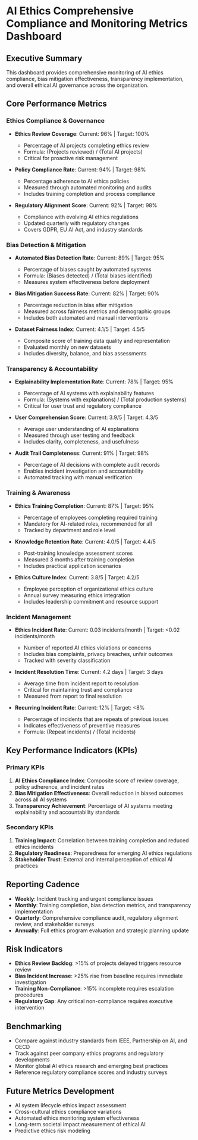 # AI Ethics Comprehensive Compliance and Monitoring Metrics Dashboard

## Executive Summary
This dashboard provides comprehensive monitoring of AI ethics compliance, bias mitigation effectiveness, transparency implementation, and overall ethical AI governance across the organization.

## Core Performance Metrics

### Ethics Compliance & Governance

- **Ethics Review Coverage**: Current: 96% | Target: 100%
  - Percentage of AI projects completing ethics review
  - Formula: (Projects reviewed) / (Total AI projects)
  - Critical for proactive risk management

- **Policy Compliance Rate**: Current: 94% | Target: 98%
  - Percentage adherence to AI ethics policies
  - Measured through automated monitoring and audits
  - Includes training completion and process compliance

- **Regulatory Alignment Score**: Current: 92% | Target: 98%
  - Compliance with evolving AI ethics regulations
  - Updated quarterly with regulatory changes
  - Covers GDPR, EU AI Act, and industry standards

### Bias Detection & Mitigation

- **Automated Bias Detection Rate**: Current: 89% | Target: 95%
  - Percentage of biases caught by automated systems
  - Formula: (Biases detected) / (Total biases identified)
  - Measures system effectiveness before deployment

- **Bias Mitigation Success Rate**: Current: 82% | Target: 90%
  - Percentage reduction in bias after mitigation
  - Measured across fairness metrics and demographic groups
  - Includes both automated and manual interventions

- **Dataset Fairness Index**: Current: 4.1/5 | Target: 4.5/5
  - Composite score of training data quality and representation
  - Evaluated monthly on new datasets
  - Includes diversity, balance, and bias assessments

### Transparency & Accountability

- **Explainability Implementation Rate**: Current: 78% | Target: 95%
  - Percentage of AI systems with explainability features
  - Formula: (Systems with explanations) / (Total production systems)
  - Critical for user trust and regulatory compliance

- **User Comprehension Score**: Current: 3.9/5 | Target: 4.3/5
  - Average user understanding of AI explanations
  - Measured through user testing and feedback
  - Includes clarity, completeness, and usefulness

- **Audit Trail Completeness**: Current: 91% | Target: 98%
  - Percentage of AI decisions with complete audit records
  - Enables incident investigation and accountability
  - Automated tracking with manual verification

### Training & Awareness

- **Ethics Training Completion**: Current: 87% | Target: 95%
  - Percentage of employees completing required training
  - Mandatory for AI-related roles, recommended for all
  - Tracked by department and role level

- **Knowledge Retention Rate**: Current: 4.0/5 | Target: 4.4/5
  - Post-training knowledge assessment scores
  - Measured 3 months after training completion
  - Includes practical application scenarios

- **Ethics Culture Index**: Current: 3.8/5 | Target: 4.2/5
  - Employee perception of organizational ethics culture
  - Annual survey measuring ethics integration
  - Includes leadership commitment and resource support

### Incident Management

- **Ethics Incident Rate**: Current: 0.03 incidents/month | Target: <0.02 incidents/month
  - Number of reported AI ethics violations or concerns
  - Includes bias complaints, privacy breaches, unfair outcomes
  - Tracked with severity classification

- **Incident Resolution Time**: Current: 4.2 days | Target: 3 days
  - Average time from incident report to resolution
  - Critical for maintaining trust and compliance
  - Measured from report to final resolution

- **Recurring Incident Rate**: Current: 12% | Target: <8%
  - Percentage of incidents that are repeats of previous issues
  - Indicates effectiveness of preventive measures
  - Formula: (Repeat incidents) / (Total incidents)

## Key Performance Indicators (KPIs)

### Primary KPIs
1. **AI Ethics Compliance Index**: Composite score of review coverage, policy adherence, and incident rates
2. **Bias Mitigation Effectiveness**: Overall reduction in biased outcomes across all AI systems
3. **Transparency Achievement**: Percentage of AI systems meeting explainability and accountability standards

### Secondary KPIs
1. **Training Impact**: Correlation between training completion and reduced ethics incidents
2. **Regulatory Readiness**: Preparedness for emerging AI ethics regulations
3. **Stakeholder Trust**: External and internal perception of ethical AI practices

## Reporting Cadence
- **Weekly**: Incident tracking and urgent compliance issues
- **Monthly**: Training completion, bias detection metrics, and transparency implementation
- **Quarterly**: Comprehensive compliance audit, regulatory alignment review, and stakeholder surveys
- **Annually**: Full ethics program evaluation and strategic planning update

## Risk Indicators
- **Ethics Review Backlog**: >15% of projects delayed triggers resource review
- **Bias Incident Increase**: >25% rise from baseline requires immediate investigation
- **Training Non-Compliance**: >15% incomplete requires escalation procedures
- **Regulatory Gap**: Any critical non-compliance requires executive intervention

## Benchmarking
- Compare against industry standards from IEEE, Partnership on AI, and OECD
- Track against peer company ethics programs and regulatory developments
- Monitor global AI ethics research and emerging best practices
- Reference regulatory compliance scores and industry surveys

## Future Metrics Development
- AI system lifecycle ethics impact assessment
- Cross-cultural ethics compliance variations
- Automated ethics monitoring system effectiveness
- Long-term societal impact measurement of ethical AI
- Predictive ethics risk modeling